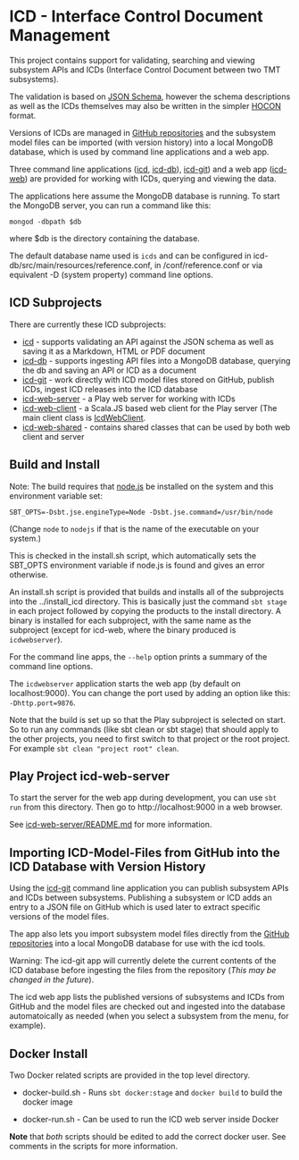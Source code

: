 ICD - Interface Control Document Management
===========================================

This project contains support for validating, 
searching and viewing subsystem APIs and ICDs (Interface Control Document between two TMT subsystems).

The validation is based on [JSON Schema](http://json-schema.org/),
however the schema descriptions as well as the ICDs themselves may also be written in
the simpler [HOCON](https://github.com/typesafehub/config/blob/master/HOCON.md) format.

Versions of ICDs are managed in [GitHub repositories](https://github.com/tmt-icd/ICD-Model-Files.git) and 
the subsystem model files can be imported (with version history) into a local MongoDB database, which is used
by command line applications and a web app.
 
Three command line applications ([icd](icd), [icd-db](icd-db)), [icd-git](icd-git)) and a web app ([icd-web](icd-web)) 
are provided for working with ICDs, querying and viewing the data.

The applications here assume the MongoDB database is running. 
To start the MongoDB server, you can run a command like this:

    mongod -dbpath $db
    
where $db is the directory containing the database.

The default database name used is `icds` and can be configured in icd-db/src/main/resources/reference.conf,
in <installDir>/conf/reference.conf or via equivalent -D (system property) command line options.


ICD Subprojects
---------------

There are currently these ICD subprojects:

* [icd](icd) - supports validating an API against the JSON schema as well as saving it as a Markdown, HTML or PDF document
* [icd-db](icd-db) - supports ingesting API files into a MongoDB database, querying the db and saving an API or ICD as a document
* [icd-git](icd-git) - work directly with ICD model files stored on GitHub, publish ICDs, ingest ICD releases into the ICD database
* [icd-web-server](icd-web-server) - a Play web server for working with ICDs
* [icd-web-client](icd-web-client) - a Scala.JS based web client for the Play server
                                     (The main client class is [IcdWebClient](icd-web-client/src/main/scala/icd/web/client/IcdWebClient.scala).
* [icd-web-shared](icd-web-shared) - contains shared classes that can be used by both web client and server

Build and Install
-----------------

Note: The build requires that [node.js](https://nodejs.org/en/) be installed on the system
and this environment variable set:

    SBT_OPTS=-Dsbt.jse.engineType=Node -Dsbt.jse.command=/usr/bin/node

(Change `node` to `nodejs` if that is the name of the executable on your system.) 

This is checked in the install.sh script, which automatically sets the SBT_OPTS environment variable if node.js is found 
and gives an error otherwise. 

An install.sh script is provided that builds and installs all of the subprojects into the ../install_icd directory.
This is basically just the command `sbt stage` in each project followed by copying the products to the
install directory. A binary is installed for each subproject, with the same name as the subproject
(except for icd-web, where the binary produced is `icdwebserver`).

For the command line apps, the `--help` option prints a summary of the command line options.

The `icdwebserver` application starts the web app (by default on localhost:9000).
You can change the port used by adding an option like this: `-Dhttp.port=9876`.

Note that the build is set up so that the Play subproject is selected on start.
So to run any commands (like sbt clean or sbt stage) that should apply to the other projects,
you need to first switch to that project or the root project. For example `sbt clean "project root" clean`. 

Play Project icd-web-server
---------------------------

To start the server for the web app during development, you can use `sbt run` from this directory.
Then go to http://localhost:9000 in a web browser.

See [icd-web-server/README.md](icd-web-server/README.md) for more information.

Importing ICD-Model-Files from GitHub into the ICD Database with Version History
--------------------------------------------------------------------------------

Using the [icd-git](icd-git) command line application you can publish subsystem APIs and ICDs between subsystems.
Publishing a subsystem or ICD adds an entry to a JSON file on GitHub which is used later to extract specific 
versions of the model files.

The app also lets you import subsystem model files directly from the
[GitHub repositories](https://github.com/tmt-icd/ICD-Model-Files)  into a local MongoDB database
for use with the icd tools. 

Warning: The icd-git app will currently delete the current contents of the ICD database before
ingesting the files from the repository (*This may be changed in the future*).

The icd web app lists the published versions of subsystems and ICDs from GitHub and the model
files are checked out and ingested into the database automatoically as needed (when you select a subsystem 
from the menu, for example).

Docker Install
--------------

Two Docker related scripts are provided in the top level directory.

* docker-build.sh - Runs `sbt docker:stage` and `docker build` to build the docker image

* docker-run.sh - Can be used to run the ICD web server inside Docker

__Note__ that *both* scripts should be edited to add the correct docker user.
See comments in the scripts for more information.




